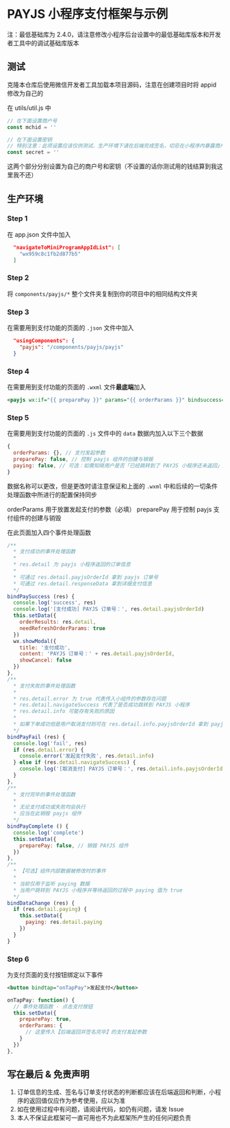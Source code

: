 # PAYJS 小程序支付框架与示例

注：最低基础库为 2.4.0，请注意修改小程序后台设置中的最低基础库版本和开发者工具中的调试基础库版本

## 测试
克隆本仓库后使用微信开发者工具加载本项目源码，注意在创建项目时将 appid 修改为自己的

在 utils/util.js 中

```js
// 在下面设置商户号
const mchid = ''

// 在下面设置密钥
// 特别注意：此项设置应该仅供测试，生产环境下请在后端完成签名，切忌在小程序内暴露商户密钥
const secret = ''
```

这两个部分分别设置为自己的商户号和密钥（不设置的话你测试用的钱结算到我这里我不还）

## 生产环境

### Step 1

在 app.json 文件中加入

```json
  "navigateToMiniProgramAppIdList": [
    "wx959c8c1fb2d877b5"
  ]
```

### Step 2

将 `components/payjs/*` 整个文件夹复制到你的项目中的相同结构文件夹

### Step 3

在需要用到支付功能的页面的 `.json` 文件中加入

```json
  "usingComponents": {
    "payjs": "/components/payjs/payjs"
  }
```

### Step 4

在需要用到支付功能的页面的 `.wxml` 文件**最底端**加入

```xml
<payjs wx:if="{{ preparePay }}" params="{{ orderParams }}" bindsuccess="bindPaySuccess" bindfail="bindPayFail" bindcomplete="bindPayComplete" bind:dataChange="bindDataChange"/>
```

### Step 5

在需要用到支付功能的页面的 `.js` 文件中的 `data` 数据内加入以下三个数据

```js
{
  orderParams: {}, // 支付发起参数
  preparePay: false, // 控制 payjs 组件的创建与销毁
  paying: false, // 可选：如需知晓用户是否「已经跳转到了 PAYJS 小程序还未返回」的状态则可通过事件处理函数监听事件内的 paying 数据
}
```

数据名称可以更改，但是更改时请注意保证和上面的 `.wxml` 中和后续的一切条件处理函数中所进行的配置保持同步

orderParams 用于放置发起支付的参数（必填）
preparePay 用于控制 payjs 支付组件的创建与销毁

在此页面加入四个事件处理函数

```js
/**
  * 支付成功的事件处理函数
  * 
  * res.detail 为 payjs 小程序返回的订单信息
  * 
  * 可通过 res.detail.payjsOrderId 拿到 payjs 订单号
  * 可通过 res.detail.responseData 拿到详细支付信息
  */
bindPaySuccess (res) {
  console.log('success', res)
  console.log('[支付成功] PAYJS 订单号：', res.detail.payjsOrderId)
  this.setData({
    orderResults: res.detail,
    needRefreshOrderParams: true
  })
  wx.showModal({
    title: '支付成功',
    content: 'PAYJS 订单号：' + res.detail.payjsOrderId,
    showCancel: false
  })
},
/**
  * 支付失败的事件处理函数
  * 
  * res.detail.error 为 true 代表传入小组件的参数存在问题
  * res.detail.navigateSuccess 代表了是否成功跳转到 PAYJS 小程序
  * res.detail.info 可能存有失败的原因
  * 
  * 如果下单成功但是用户取消支付则可在 res.detail.info.payjsOrderId 拿到 payjs 订单号
  */
bindPayFail (res) {
  console.log('fail', res)
  if (res.detail.error) {
    console.error('发起支付失败', res.detail.info)
  } else if (res.detail.navigateSuccess) {
    console.log('[取消支付] PAYJS 订单号：', res.detail.info.payjsOrderId)
  }
},
/**
  * 支付完毕的事件处理函数
  * 
  * 无论支付成功或失败均会执行
  * 应当在此销毁 payjs 组件
  */
bindPayComplete () {
  console.log('complete')
  this.setData({
    preparePay: false, // 销毁 PAYJS 组件
  })
},
/**
  * 【可选】组件内部数据被修改时的事件
  * 
  * 当前仅用于监听 paying 数据
  * 当用户跳转到 PAYJS 小程序并等待返回的过程中 paying 值为 true
  */
bindDataChange (res) {
  if (res.detail.paying) {
    this.setData({
      paying: res.detail.paying
    })
  }
}

```

### Step 6

为支付页面的支付按钮绑定以下事件

```xml
<button bindtap="onTapPay">发起支付</button>
```

```js
onTapPay: function() {
  // 事件处理函数 - 点击支付按钮
  this.setData({ 
    preparePay: true,
    orderParams: {
      // 这里传入【后端返回并签名完毕】的支付发起参数
    }
  })
},
```

## 写在最后 & 免责声明

1. 订单信息的生成、签名与订单支付状态的判断都应该在后端返回和判断，小程序的返回值仅应作为参考使用，应以为准
2. 如在使用过程中有问题，请阅读代码，如仍有问题，请发 Issue
3. 本人不保证此框架可一直可用也不为此框架所产生的任何问题负责
